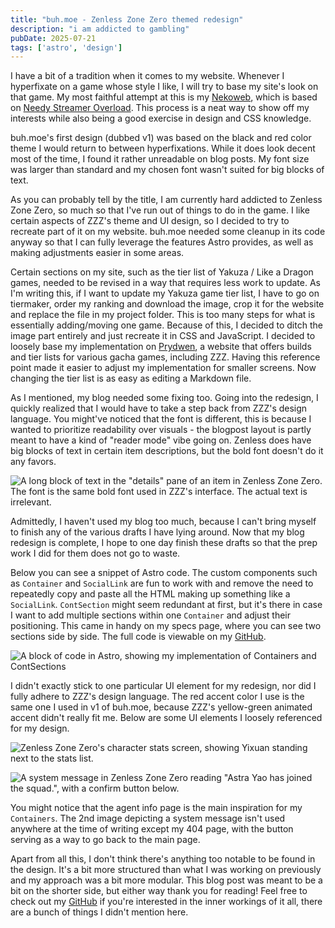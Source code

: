 ```yaml
---
title: "buh.moe - Zenless Zone Zero themed redesign"
description: "i am addicted to gambling"
pubDate: 2025-07-21
tags: ['astro', 'design']
---
```


I have a bit of a tradition when it comes to my website. Whenever I hyperfixate on a game whose style I like, I will try to base my site's look on that game. My most faithful attempt at this is my [Nekoweb](https://amemoia.nekoweb.org/), which is based on [Needy Streamer Overload](https://store.steampowered.com/app/1451940/NEEDY_STREAMER_OVERLOAD/). This process is a neat way to show off my interests while also being a good exercise in design and CSS knowledge.

buh.moe's first design (dubbed v1) was based on the black and red color theme I would return to between hyperfixations. While it does look decent most of the time, I found it rather unreadable on blog posts. My font size was larger than standard and my chosen font wasn't suited for big blocks of text.

As you can probably tell by the title, I am currently hard addicted to Zenless Zone Zero, so much so that I've run out of things to do in the game. I like certain aspects of ZZZ's theme and UI design, so I decided to try to recreate part of it on my website. buh.moe needed some cleanup in its code anyway so that I can fully leverage the features Astro provides, as well as making adjustments easier in some areas.

Certain sections on my site, such as the tier list of Yakuza / Like a Dragon games, needed to be revised in a way that requires less work to update. As I'm writing this, if I want to update my Yakuza game tier list, I have to go on tiermaker, order my ranking and download the image, crop it for the website and replace the file in my project folder. This is too many steps for what is essentially adding/moving one game. Because of this, I decided to ditch the image part entirely and just recreate it in CSS and JavaScript. I decided to loosely base my implementation on [Prydwen](https://www.prydwen.gg/zenless/tier-list), a website that offers builds and tier lists for various gacha games, including ZZZ. Having this reference point made it easier to adjust my implementation for smaller screens. Now changing the tier list is as easy as editing a Markdown file.

As I mentioned, my blog needed some fixing too. Going into the redesign, I quickly realized that I would have to take a step back from ZZZ's design language. You might've noticed that the font is different, this is because I wanted to prioritize readability over visuals - the blogpost layout is partly meant to have a kind of "reader mode" vibe going on. Zenless does have big blocks of text in certain item descriptions, but the bold font doesn't do it any favors.

![A long block of text in the "details" pane of an item in Zenless Zone Zero. The font is the same bold font used in ZZZ's interface. The actual text is irrelevant.](../img/blog/buh-moe-zzz-redesign/zzz-text.png)

Admittedly, I haven't used my blog too much, because I can't bring myself to finish any of the various drafts I have lying around. Now that my blog redesign is complete, I hope to one day finish these drafts so that the prep work I did for them does not go to waste.

Below you can see a snippet of Astro code. The custom components such as `Container` and `SocialLink` are fun to work with and remove the need to repeatedly copy and paste all the HTML making up something like a `SocialLink`. `ContSection` might seem redundant at first, but it's there in case I want to add multiple sections within one `Container` and adjust their positioning. This came in handy on my specs page, where you can see two sections side by side. The full code is viewable on my [GitHub](https://github.com/amemoia/buh.moe).

![A block of code in Astro, showing my implementation of Containers and ContSections](../img/blog/buh-moe-zzz-redesign/AstroCode.png)

I didn't exactly stick to one particular UI element for my redesign, nor did I fully adhere to ZZZ's design language. The red accent color I use is the same one I used in v1 of buh.moe, because ZZZ's yellow-green animated accent didn't really fit me. Below are some UI elements I loosely referenced for my design.

![Zenless Zone Zero's character stats screen, showing Yixuan standing next to the stats list.](../img/blog/buh-moe-zzz-redesign/character.png)

![A system message in Zenless Zone Zero reading "Astra Yao has joined the squad.", with a confirm button below.](../img/blog/buh-moe-zzz-redesign/message.png)

You might notice that the agent info page is the main inspiration for my `Containers`. The 2nd image depicting a system message isn't used anywhere at the time of writing except my 404 page, with the button serving as a way to go back to the main page.

Apart from all this, I don't think there's anything too notable to be found in the design. It's a bit more structured than what I was working on previously and my approach was a bit more modular. This blog post was meant to be a bit on the shorter side, but either way thank you for reading! Feel free to check out my [GitHub](https://github.com/amemoia/buh.moe) if you're interested in the inner workings of it all, there are a bunch of things I didn't mention here.